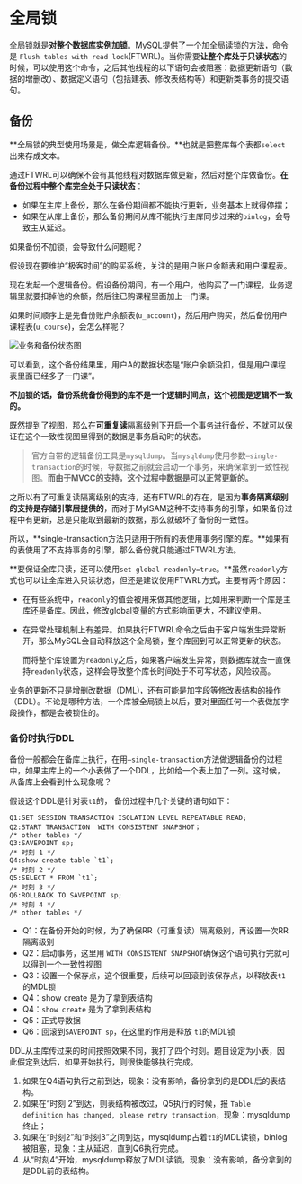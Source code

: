 # 全局锁

全局锁就是**对整个数据库实例加锁**。MySQL提供了一个加全局读锁的方法，命令是 `Flush tables with read lock`\(FTWRL\)。当你需要**让整个库处于只读状态**的时候，可以使用这个命令，之后其他线程的以下语句会被阻塞：数据更新语句（数据的增删改）、数据定义语句（包括建表、修改表结构等）和更新类事务的提交语句。

## 备份

**全局锁的典型使用场景是，做全库逻辑备份。**也就是把整库每个表都`select`出来存成文本。

通过FTWRL可以确保不会有其他线程对数据库做更新，然后对整个库做备份。**在备份过程中整个库完全处于只读状态**：

* 如果在主库上备份，那么在备份期间都不能执行更新，业务基本上就得停摆；
* 如果在从库上备份，那么备份期间从库不能执行主库同步过来的`binlog`，会导致主从延迟。

如果备份不加锁，会导致什么问题呢？

假设现在要维护“极客时间”的购买系统，关注的是用户账户余额表和用户课程表。

现在发起一个逻辑备份。假设备份期间，有一个用户，他购买了一门课程，业务逻辑里就要扣掉他的余额，然后往已购课程里面加上一门课。

如果时间顺序上是先备份账户余额表\(`u_account`\)，然后用户购买，然后备份用户课程表\(`u_course`\)，会怎么样呢？

![&#x4E1A;&#x52A1;&#x548C;&#x5907;&#x4EFD;&#x72B6;&#x6001;&#x56FE;](../../.gitbook/assets/1586961593569.png)

可以看到，这个备份结果里，用户A的数据状态是“账户余额没扣，但是用户课程表里面已经多了一门课”。

**不加锁的话，备份系统备份得到的库不是一个逻辑时间点，这个视图是逻辑不一致的。**

既然提到了视图，那么在**可重复读**隔离级别下开启一个事务进行备份，不就可以保证在这个一致性视图里得到的数据是事务启动时的状态。

> 官方自带的逻辑备份工具是`mysqldump`。当`mysqldump`使用参数`–single-transaction`的时候，导数据之前就会启动一个事务，来确保拿到一致性视图。**而由于MVCC的支持，这个过程中数据是可以正常更新的。**

之所以有了可重复读隔离级别的支持，还有FTWRL的存在，是因为**事务隔离级别的支持是存储引擎层提供的**，而对于MyISAM这种不支持事务的引擎，如果备份过程中有更新，总是只能取到最新的数据，那么就破坏了备份的一致性。

所以，**single-transaction方法只适用于所有的表使用事务引擎的库。**如果有的表使用了不支持事务的引擎，那么备份就只能通过FTWRL方法。

**要保证全库只读，还可以使用`set global readonly=true`。**虽然`readonly`方式也可以让全库进入只读状态，但还是建议使用FTWRL方式，主要有两个原因：

* 在有些系统中，`readonly`的值会被用来做其他逻辑，比如用来判断一个库是主库还是备库。因此，修改global变量的方式影响面更大，不建议使用。
* 在异常处理机制上有差异。如果执行FTWRL命令之后由于客户端发生异常断开，那么MySQL会自动释放这个全局锁，整个库回到可以正常更新的状态。

  而将整个库设置为`readonly`之后，如果客户端发生异常，则数据库就会一直保持`readonly`状态，这样会导致整个库长时间处于不可写状态，风险较高。

业务的更新不只是增删改数据（DML\)，还有可能是加字段等修改表结构的操作（DDL）。不论是哪种方法，一个库被全局锁上以后，要对里面任何一个表做加字段操作，都是会被锁住的。

### 备份时执行DDL

备份一般都会在备库上执行，在用`–single-transaction`方法做逻辑备份的过程中，如果主库上的一个小表做了一个DDL，比如给一个表上加了一列。这时候，从备库上会看到什么现象呢？

假设这个DDL是针对表`t1`的， 备份过程中几个关键的语句如下：

```text
Q1:SET SESSION TRANSACTION ISOLATION LEVEL REPEATABLE READ;
Q2:START TRANSACTION  WITH CONSISTENT SNAPSHOT；
/* other tables */
Q3:SAVEPOINT sp;
/* 时刻 1 */
Q4:show create table `t1`;
/* 时刻 2 */
Q5:SELECT * FROM `t1`;
/* 时刻 3 */
Q6:ROLLBACK TO SAVEPOINT sp;
/* 时刻 4 */
/* other tables */
```

* Q1：在备份开始的时候，为了确保RR（可重复读）隔离级别，再设置一次RR隔离级别
* Q2：启动事务，这里用 `WITH CONSISTENT SNAPSHOT`确保这个语句执行完就可以得到一个一致性视图
* Q3：设置一个保存点，这个很重要，后续可以回滚到该保存点，以释放表`t1`的MDL锁
* Q4：show create 是为了拿到表结构
* Q4：`show create` 是为了拿到表结构
* Q5：正式导数据 
* Q6：回滚到`SAVEPOINT sp`，在这里的作用是释放 `t1`的MDL锁 

DDL从主库传过来的时间按照效果不同，我打了四个时刻。题目设定为小表，因此假定到达后，如果开始执行，则很快能够执行完成。

1. 如果在Q4语句执行之前到达，现象：没有影响，备份拿到的是DDL后的表结构。
2. 如果在“时刻 2”到达，则表结构被改过，Q5执行的时候，报 `Table definition has changed, please retry transaction`，现象：mysqldump终止；
3. 如果在“时刻2”和“时刻3”之间到达，mysqldump占着`t1`的MDL读锁，binlog被阻塞，现象：主从延迟，直到Q6执行完成。
4. 从“时刻4”开始，mysqldump释放了MDL读锁，现象：没有影响，备份拿到的是DDL前的表结构。

